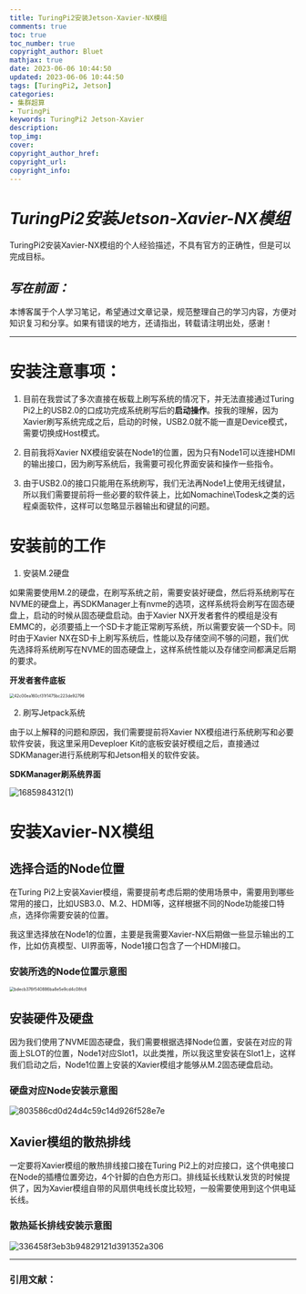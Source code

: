 ```yaml
---
title: TuringPi2安装Jetson-Xavier-NX模组
comments: true
toc: true
toc_number: true
copyright_author: Bluet
mathjax: true
date: 2023-06-06 10:44:50
updated: 2023-06-06 10:44:50
tags: [TuringPi2, Jetson]
categories: 
- 集群超算
- TuringPi
keywords: TuringPi2 Jetson-Xavier
description:
top_img:
cover:
copyright_author_href:
copyright_url:
copyright_info:
---
```


# ***TuringPi2安装Jetson-Xavier-NX模组***

TuringPi2安装Xavier-NX模组的个人经验描述，不具有官方的正确性，但是可以完成目标。

## ***写在前面：***

本博客属于个人学习笔记，希望通过文章记录，规范整理自己的学习内容，方便对知识复习和分享。如果有错误的地方，还请指出，转载请注明出处，感谢！

---

# 安装注意事项：

1. 目前在我尝试了多次直接在板载上刷写系统的情况下，并无法直接通过Turing Pi2上的USB2.0的口成功完成系统刷写后的**启动操作**。按我的理解，因为Xavier刷写系统完成之后，启动的时候，USB2.0就不能一直是Device模式，需要切换成Host模式。

1. 目前我将Xavier NX模组安装在Node1的位置，因为只有Node1可以连接HDMI的输出接口，因为刷写系统后，我需要可视化界面安装和操作一些指令。

1. 由于USB2.0的接口只能用在系统刷写，我们无法再Node1上使用无线键鼠，所以我们需要提前将一些必要的软件装上，比如Nomachine\Todesk之类的远程桌面软件，这样可以忽略显示器输出和键鼠的问题。



# 安装前的工作

1. 安装M.2硬盘

如果需要使用M.2的硬盘，在刷写系统之前，需要安装好硬盘，然后将系统刷写在NVME的硬盘上，再SDKManager上有nvme的选项，这样系统将会刷写在固态硬盘上，启动的时候从固态硬盘启动。由于Xavier NX开发者套件的模组是没有EMMC的，必须要插上一个SD卡才能正常刷写系统，所以需要安装一个SD卡。同时由于Xavier NX在SD卡上刷写系统后，性能以及存储空间不够的问题，我们优先选择将系统刷写在NVME的固态硬盘上，这样系统性能以及存储空间都满足后期的要求。

**开发者套件底板**

<img src="https://www.synotech.top:5523/uploads/2023/06/06/202306061532390.jpg" alt="42c00ea160cf31f1475bc223de92796" style="zoom:50%;" />



2. 刷写Jetpack系统

由于以上解释的问题和原因，我们需要提前将Xavier NX模组进行系统刷写和必要软件安装，我这里采用Deveploer Kit的底板安装好模组之后，直接通过SDKManager进行系统刷写和Jetson相关的软件安装。

**SDKManager刷系统界面**

![1685984312(1)](https://www.synotech.top:5523/uploads/2023/06/06/202306061540638.jpg)

# 安装Xavier-NX模组

## 选择合适的Node位置

在Turing Pi2上安装Xavier模组，需要提前考虑后期的使用场景中，需要用到哪些常用的接口，比如USB3.0、M.2、HDMI等，这样根据不同的Node功能接口特点，选择你需要安装的位置。

我这里选择放在Node1的位置，主要是我需要Xavier-NX后期做一些显示输出的工作，比如仿真模型、UI界面等，Node1接口包含了一个HDMI接口。

### **安装所选的Node位置示意图**

<img src="https://www.synotech.top:5523/uploads/2023/06/06/202306061540863.jpg" alt="bdecb376f540886ba8e5e9cd4c08fc6" style="zoom:50%;" />

## 安装硬件及硬盘

因为我们使用了NVME固态硬盘，我们需要根据选择Node位置，安装在对应的背面上SLOT的位置，Node1对应Slot1，以此类推，所以我这里安装在Slot1上，这样我们启动之后，Node1位置上安装的Xavier模组才能够从M.2固态硬盘启动。

### **硬盘对应Node安装示意图**

![803586cd0d24d4c59c14d926f528e7e](https://www.synotech.top:5523/uploads/2023/06/06/202306061541481.jpg)

## Xavier模组的散热排线

一定要将Xavier模组的散热排线接口接在Turing Pi2上的对应接口，这个供电接口在Node的插槽位置旁边，4个针脚的白色方形口。排线延长线默认发货的时候提供了，因为Xavier模组自带的风扇供电线长度比较短，一般需要使用到这个供电延长线。

### **散热延长排线安装示意图**

![336458f3eb3b94829121d391352a306](https://www.synotech.top:5523/uploads/2023/06/06/202306061541510.jpg)

***

### 引用文献：
